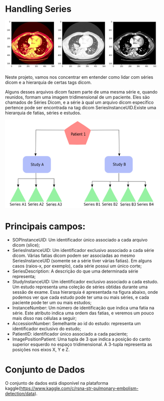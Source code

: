 # Handling Series

![Handling Series](img/handling_00.png)

Neste projeto, vamos nos concentrar em entender como lidar com séries dicom e a hierarquia de certas tags dicom.

Alguns desses arquivos dicom fazem parte de uma mesma série e, quando reunidos, formam uma imagem tridimensional de um paciente. Eles são chamados de Séries Dicom, e a série à qual um arquivo dicom específico pertence pode ser encontrada na tag dicom SeriesInstanceUID.Existe uma hierarquia de fatias, séries e estudos.

![Handling Series](img/series_00.png)

# Principais campos:

* SOPInstanceUID: Um identificador único associado a cada arquivo dicom (slice);
* SeriesInstanceUID: Um identificador exclusivo associado a cada série dicom. Várias fatias dicom podem ser associadas ao mesmo  SeriesInstanceUID (somente se a série tiver várias fatias). Em alguns casos (raios-x, por exemplo), cada série possui um único corte;
* SeriesDescription: A descrição do que uma determinada série representa;
* StudyInstanceUID: Um identificador exclusivo associado a cada estudo. Um estudo representa uma coleção de séries obtidas durante uma sessão de exame. Essa hierarquia é apresentada na figura abaixo, onde podemos ver que cada estudo pode ter uma ou mais séries, e cada paciente pode ter um ou mais estudos;
* InstanceNumber: Um número de identificação que indica uma fatia na série. Este atributo indica uma ordem das fatias, e veremos um pouco mais disso nas células a seguir;
* AccessionNumber: Semelhante ao id do estudo: representa um identificador exclusivo do estudo;
* PatientID: identificador único associado a cada paciente;
* ImagePositionPatient: Uma tupla de 3 que indica a posição do canto superior esquerdo no espaço tridimensional. A 3-tupla representa as posições nos eixos X, Y e Z.

# Conjunto de Dados

O conjunto de dados está disponível na plataforma kaggle(https://www.kaggle.com/c/rsna-str-pulmonary-embolism-detection/data).
